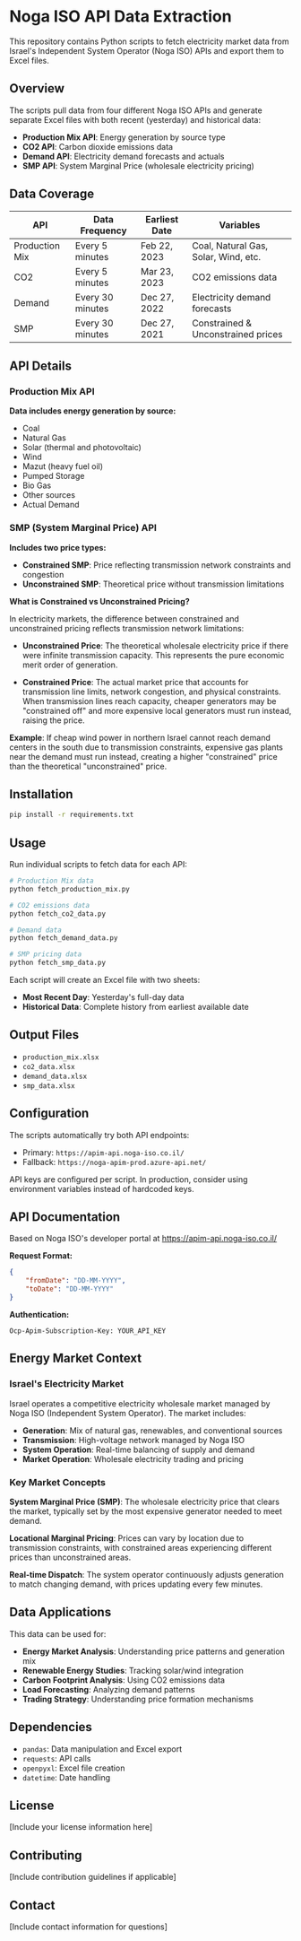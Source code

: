 # Noga ISO API Data Extraction

This repository contains Python scripts to fetch electricity market data from Israel's Independent System Operator (Noga ISO) APIs and export them to Excel files.

## Overview

The scripts pull data from four different Noga ISO APIs and generate separate Excel files with both recent (yesterday) and historical data:

- **Production Mix API**: Energy generation by source type
- **CO2 API**: Carbon dioxide emissions data
- **Demand API**: Electricity demand forecasts and actuals  
- **SMP API**: System Marginal Price (wholesale electricity pricing)

## Data Coverage

| API | Data Frequency | Earliest Date | Variables |
|-----|---------------|---------------|-----------|
| Production Mix | Every 5 minutes | Feb 22, 2023 | Coal, Natural Gas, Solar, Wind, etc. |
| CO2 | Every 5 minutes | Mar 23, 2023 | CO2 emissions data |
| Demand | Every 30 minutes | Dec 27, 2022 | Electricity demand forecasts |
| SMP | Every 30 minutes | Dec 27, 2021 | Constrained & Unconstrained prices |

## API Details

### Production Mix API
**Data includes energy generation by source:**
- Coal
- Natural Gas  
- Solar (thermal and photovoltaic)
- Wind
- Mazut (heavy fuel oil)
- Pumped Storage
- Bio Gas
- Other sources
- Actual Demand

### SMP (System Marginal Price) API
**Includes two price types:**
- **Constrained SMP**: Price reflecting transmission network constraints and congestion
- **Unconstrained SMP**: Theoretical price without transmission limitations

**What is Constrained vs Unconstrained Pricing?**

In electricity markets, the difference between constrained and unconstrained pricing reflects transmission network limitations:

- **Unconstrained Price**: The theoretical wholesale electricity price if there were infinite transmission capacity. This represents the pure economic merit order of generation.

- **Constrained Price**: The actual market price that accounts for transmission line limits, network congestion, and physical constraints. When transmission lines reach capacity, cheaper generators may be "constrained off" and more expensive local generators must run instead, raising the price.

**Example**: If cheap wind power in northern Israel cannot reach demand centers in the south due to transmission constraints, expensive gas plants near the demand must run instead, creating a higher "constrained" price than the theoretical "unconstrained" price.

## Installation

```bash
pip install -r requirements.txt
```

## Usage

Run individual scripts to fetch data for each API:

```bash
# Production Mix data
python fetch_production_mix.py

# CO2 emissions data  
python fetch_co2_data.py

# Demand data
python fetch_demand_data.py

# SMP pricing data
python fetch_smp_data.py
```

Each script will create an Excel file with two sheets:
- **Most Recent Day**: Yesterday's full-day data
- **Historical Data**: Complete history from earliest available date

## Output Files

- `production_mix.xlsx`
- `co2_data.xlsx` 
- `demand_data.xlsx`
- `smp_data.xlsx`

## Configuration

The scripts automatically try both API endpoints:
- Primary: `https://apim-api.noga-iso.co.il/`
- Fallback: `https://noga-apim-prod.azure-api.net/`

API keys are configured per script. In production, consider using environment variables instead of hardcoded keys.

## API Documentation

Based on Noga ISO's developer portal at https://apim-api.noga-iso.co.il/

**Request Format:**
```json
{
    "fromDate": "DD-MM-YYYY",
    "toDate": "DD-MM-YYYY"
}
```

**Authentication:**
```
Ocp-Apim-Subscription-Key: YOUR_API_KEY
```

## Energy Market Context

### Israel's Electricity Market
Israel operates a competitive electricity wholesale market managed by Noga ISO (Independent System Operator). The market includes:

- **Generation**: Mix of natural gas, renewables, and conventional sources
- **Transmission**: High-voltage network managed by Noga ISO
- **System Operation**: Real-time balancing of supply and demand
- **Market Operation**: Wholesale electricity trading and pricing

### Key Market Concepts

**System Marginal Price (SMP)**: The wholesale electricity price that clears the market, typically set by the most expensive generator needed to meet demand.

**Locational Marginal Pricing**: Prices can vary by location due to transmission constraints, with constrained areas experiencing different prices than unconstrained areas.

**Real-time Dispatch**: The system operator continuously adjusts generation to match changing demand, with prices updating every few minutes.

## Data Applications

This data can be used for:
- **Energy Market Analysis**: Understanding price patterns and generation mix
- **Renewable Energy Studies**: Tracking solar/wind integration
- **Carbon Footprint Analysis**: Using CO2 emissions data
- **Load Forecasting**: Analyzing demand patterns
- **Trading Strategy**: Understanding price formation mechanisms

## Dependencies

- `pandas`: Data manipulation and Excel export
- `requests`: API calls
- `openpyxl`: Excel file creation
- `datetime`: Date handling

## License

[Include your license information here]

## Contributing

[Include contribution guidelines if applicable]

## Contact

[Include contact information for questions] 